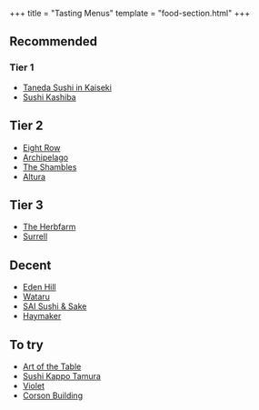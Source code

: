 +++
title = "Tasting Menus"
template = "food-section.html"
+++

## Recommended
### Tier 1
- [Taneda Sushi in Kaiseki](https://tanedaseattle.com/)
- [Sushi Kashiba](https://sushikashiba.com/)

## Tier 2
- [Eight Row](https://www.eightrow.com/)
- [Archipelago](https://www.archipelagoseattle.com/)
- [The Shambles](https://www.delimeatsbar.com/)
- [Altura](https://alturarestaurant.com/)

## Tier 3
- [The Herbfarm](https://www.theherbfarm.com/)
- [Surrell](https://surrellseattle.com/)

## Decent
- [Eden Hill](https://www.edenhillrestaurant.com/)
- [Wataru](https://wataruseattle.com/)
- [SAI Sushi & Sake](https://www.saisushiandsake.com/)
- [Haymaker](https://www.haymakerseattle.com/)

## To try
- [Art of the Table](https://www.artofthetable.net/)
- [Sushi Kappo Tamura](https://www.sushikappotamura.com/)
- [Violet](https://www.violetseattle.com/)
- [Corson Building](https://www.thecorsonbuilding.com/)